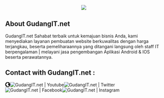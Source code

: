 <p align="center"><a href="https://gudangit.net" target="_blank"><img src="https://avatars.githubusercontent.com/u/90593646?s=400&u=8dd7c37bafccd4be593a721ad4a25e7e4a7e80b4&v=4" width="400"></a></p>

## About GudangIT.net

GudangIT.net
Sahabat terbaik untuk kemajuan bisnis Anda, kami menyediakan layanan pembuatan website berkuwalitas dengan harga terjangkau, beserta pemeliharaannya yang ditangani langsung oleh staff IT berpengalaman | melayani jasa pengembangan Aplikasi Android & IOS beserta perawatannya.

## Contact with GudangIT.net :

[<img align="left" alt="GudangIT.net" wiidht="22px" src="https://raw.githubusercontent.com/iconic/open-iconic/master/svg/globe.svg" />][website]
[<img align="left" alt="GudangIT.net | Youtube" wiidht="22px" src="https://cdn.jsdelivr.net/npm/osimple-icon@v3/icons/svg/youtube.svg" />][youtube]
[<img align="left" alt="GudangIT.net | Twitter" wiidht="22px" src="https://cdn.jsdelivr.net/npm/osimple-icon@v3/icons/svg/twitter.svg" />][twitter]
[<img align="left" alt="GudangIT.net | Facebook" wiidht="22px" src="https://cdn.jsdelivr.net/npm/osimple-icon@v3/icons/svg/facebook.svg" />][facebook]
[<img align="left" alt="GudangIT.net | Instagram" wiidht="22px" src="https://cdn.jsdelivr.net/npm/osimple-icon@v3/icons/svg/instagram.svg" />][instagram]

<br />
<br />

[website]: https://gudangit.net
[youtube]: https://youtube.com/chanel/UCKkzFk2FNmyNzAu1b1SQ9g
[twitter]: https://twitter.com/GudangITNet
[facebook]: https://facebook.com/GudangITdotNet
[instagram]: https://instagram/gudangitdotnet
